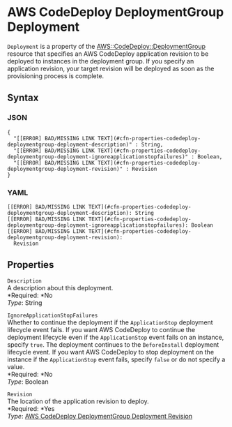 # AWS CodeDeploy DeploymentGroup Deployment<a name="aws-properties-codedeploy-deploymentgroup-deployment"></a>

`Deployment` is a property of the [AWS::CodeDeploy::DeploymentGroup](aws-resource-codedeploy-deploymentgroup.md) resource that specifies an AWS CodeDeploy application revision to be deployed to instances in the deployment group\. If you specify an application revision, your target revision will be deployed as soon as the provisioning process is complete\.

## Syntax<a name="w3ab2c21c14d325b5"></a>

### JSON<a name="aws-properties-codedeploy-deploymentgroup-deployment-syntax.json"></a>

```
{
  "[[ERROR] BAD/MISSING LINK TEXT](#cfn-properties-codedeploy-deploymentgroup-deployment-description)" : String,
  "[[ERROR] BAD/MISSING LINK TEXT](#cfn-properties-codedeploy-deploymentgroup-deployment-ignoreapplicationstopfailures)" : Boolean,
  "[[ERROR] BAD/MISSING LINK TEXT](#cfn-properties-codedeploy-deploymentgroup-deployment-revision)" : Revision
}
```

### YAML<a name="aws-properties-codedeploy-deploymentgroup-deployment-syntax.yaml"></a>

```
[[ERROR] BAD/MISSING LINK TEXT](#cfn-properties-codedeploy-deploymentgroup-deployment-description): String
[[ERROR] BAD/MISSING LINK TEXT](#cfn-properties-codedeploy-deploymentgroup-deployment-ignoreapplicationstopfailures): Boolean
[[ERROR] BAD/MISSING LINK TEXT](#cfn-properties-codedeploy-deploymentgroup-deployment-revision):
  Revision
```

## Properties<a name="w3ab2c21c14d325b7"></a>

`Description`  
A description about this deployment\.  
*Required: *No  
*Type*: String

`IgnoreApplicationStopFailures`  
Whether to continue the deployment if the `ApplicationStop` deployment lifecycle event fails\. If you want AWS CodeDeploy to continue the deployment lifecycle even if the `ApplicationStop` event fails on an instance, specify `true`\. The deployment continues to the `BeforeInstall` deployment lifecycle event\. If you want AWS CodeDeploy to stop deployment on the instance if the `ApplicationStop` event fails, specify `false` or do not specify a value\.  
*Required: *No  
*Type*: Boolean

`Revision`  
The location of the application revision to deploy\.  
*Required: *Yes  
*Type*: [AWS CodeDeploy DeploymentGroup Deployment Revision](aws-properties-codedeploy-deploymentgroup-deployment-revision.md)